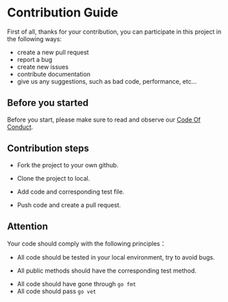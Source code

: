# Contribution Guide

First of all, thanks for your contribution, you can participate in this project in the following ways:

* create a new pull request
* report a bug
* create new issues
* contribute documentation
* give us any suggestions, such as bad code, performance, etc...

## Before you started

Before you start, please make sure to read and observe our [Code Of Conduct](https://github.com/kingson4wu/fast_proxy/blob/main/CODE_OF_CONDUCT.md).

## Contribution steps

* Fork the project to your own github.

* Clone the project to local.
* Add code and corresponding test file.
* Push code and create a pull request.

## Attention

Your code should comply with the following principles：

* All code should be tested in your local environment, try to avoid bugs.

* All public methods should have the corresponding test method.

- All code should have gone through `go fmt`
- All code should pass `go vet`

